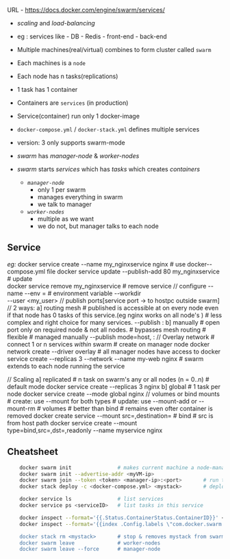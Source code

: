 URL - https://docs.docker.com/engine/swarm/services/

- _scaling_ and _load-balancing_
- eg : services like - DB - Redis - front-end - back-end

- Multiple machines(real/virtual) combines to form cluster called `swarm`
- Each machines is a `node`
- Each node has n tasks(replications)
- 1 task has 1 container
- Containers are `services` (in production)
- Service(container) run only 1 docker-image

- `docker-compose.yml` / `docker-stack.yml` defines multiple services
- version: 3 only supports swarm-mode
- _swarm_ has _manager-node_ & _worker-nodes_
- _swarm_ starts _services_ which has _tasks_ which creates _containers_
  - _`manager-node`_
    - only 1 per swarm
    - manages everything in swarm
    - we talk to manager
  - _`worker-nodes`_
    - multiple as we want
    - we do not, but manager talks to each node

## Service

_eg:_
docker service create --name my_nginxservice nginx # use docker--compose.yml file
docker service update --publish-add 80 my_nginxservice # update  
 docker service remove my_nginxservice # remove service
// configure
--name <myname>
--env <MYVAR>=<myvalue> # environment variable
--workdir </tmp>  
 --user <my_user>
// publish ports[service port -> to hostpc outside swarm]
// 2 ways:
a] routing mesh # published <service port> is accessible at <target port> on every node even if that node has 0 tasks of this service.(eg nginx works on all node's <ip>) # less complex and right choice for many services.
--publish <target post>:<service port>
b] manually # open port only on required node <ip> & not all nodes. # bypasses mesh routing # flexible # managed manually
--publish mode=host, <target post>:<service port>
// Overlay network # connect 1 or n services _within_ swarm # create on manager node
docker network create --driver overlay <mynetwork> # all manager nodes have access to <mynetwork>
docker service create --replicas 3 --network <mynetwork> --name my-web nginx # swarm extends <mynetwork> to each node running the service
  
 // Scaling
a] replicated # n task on swarm's any or all nodes (n = 0..n) # default mode
docker service create --replicas 3 nginx
b] global # 1 task per node
docker service create --mode global nginx
// volumes or bind mounts # create: use --mount for both types # update: use --mount-add or --mount-rm # volumes # better than bind # remains even ofter container is removed
docker create service --mount src=<myVol>,destination=<container-path> # bind # src is from host path
docker service create --mount type=bind,src=<hostpath>,dst=<container-apth>,readonly --name myservice nginx

## Cheatsheet

```bash
    docker swarm init               # makes current machine a node-manager in swarm
    docker swarm init --advertise-addr <myVM-ip>
    docker swarm join --token <token> <manager-ip>:<port>       # run this cmd on worker node to join swarm
    docker stack deploy -c <docker-compose.yml> <mystack>       # deploys or updates mystack

    docker service ls               # list services
    docker service ps <serviceID>   # list tasks in this service

    docker inspect --format='{{.Status.ContainerStatus.ContainerID}}' <task>    # Gives container-ID for this task
    docker inspect --format='{{index .Config.labels \"com.docker.swarm.task.id\"}}''<containerID>   # Gives taks-ID

    docker stack rm <mystack>       # stop & removes mystack from swarm
    docker swarm leave              # worker-nodes
    docker swarm leave --force      # manager-node

```
